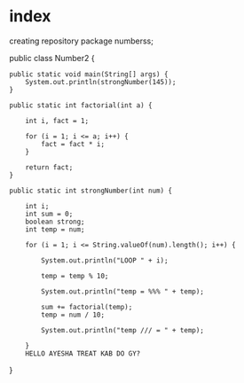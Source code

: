 # index
creating repository
package numberss;

public class Number2 {

    public static void main(String[] args) {
        System.out.println(strongNumber(145));
    }

    public static int factorial(int a) {

        int i, fact = 1;

        for (i = 1; i <= a; i++) {
            fact = fact * i;
        }

        return fact;
    }

    public static int strongNumber(int num) {

        int i;
        int sum = 0;
        boolean strong;
        int temp = num;

        for (i = 1; i <= String.valueOf(num).length(); i++) {

            System.out.println("LOOP " + i);

            temp = temp % 10;

            System.out.println("temp = %%% " + temp);

            sum += factorial(temp);
            temp = num / 10;

            System.out.println("temp /// = " + temp);

        } 
        HELLO AYESHA TREAT KAB DO GY?
}
